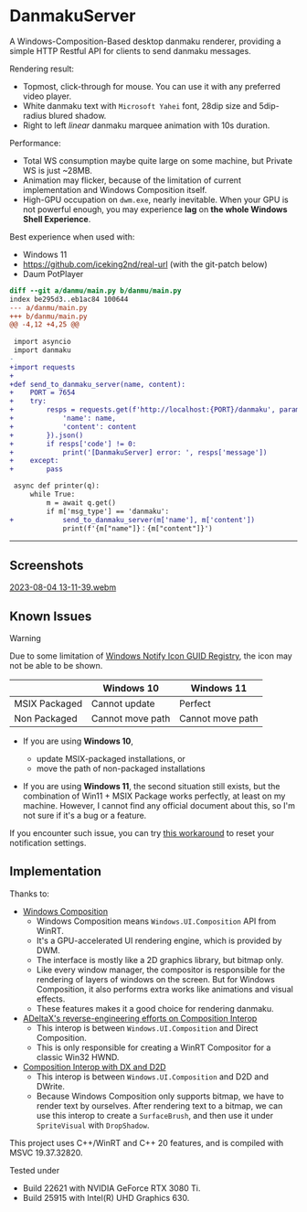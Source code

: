 
# DanmakuServer

A Windows-Composition-Based desktop danmaku renderer, providing a simple 
HTTP Restful API for clients to send danmaku messages.

Rendering result:

* Topmost, click-through for mouse. You can use it with any preferred
  video player.
* White danmaku text with `Microsoft Yahei` font, 28dip size and
  5dip-radius blured shadow.
* Right to left *linear* danmaku marquee animation with 10s duration.

Performance:

* Total WS consumption maybe quite large on some machine, but Private WS is
  just ~28MB.
* Animation may flicker, because of the limitation of current implementation
  and Windows Composition itself.
* High-GPU occupation on `dwm.exe`, nearly inevitable. When your GPU is not
  powerful enough, you may experience **lag** on **the whole Windows Shell Experience**.

Best experience when used with:

- Windows 11
- https://github.com/iceking2nd/real-url (with the git-patch below)
- Daum PotPlayer

```diff
diff --git a/danmu/main.py b/danmu/main.py
index be295d3..eb1ac84 100644
--- a/danmu/main.py
+++ b/danmu/main.py
@@ -4,12 +4,25 @@
 
 import asyncio
 import danmaku
-
+import requests
+
+def send_to_danmaku_server(name, content):
+    PORT = 7654
+    try:
+        resps = requests.get(f'http://localhost:{PORT}/danmaku', params={
+            'name': name,
+            'content': content
+        }).json()
+        if resps['code'] != 0:
+            print('[DanmakuServer] error: ', resps['message'])
+    except:
+        pass

 async def printer(q):
     while True:
         m = await q.get()
         if m['msg_type'] == 'danmaku':
+            send_to_danmaku_server(m['name'], m['content'])
             print(f'{m["name"]}：{m["content"]}')


```

---

## Screenshots

[2023-08-04 13-11-39.webm](https://github.com/seven-mile/DanmakuServer/assets/56445491/649419b3-dcdf-4eda-8dc4-35167b7fd4a0)

## Known Issues

> [!WARNING]
> 
> Due to some limitation of [Windows Notify Icon GUID Registry](https://learn.microsoft.com/en-us/windows/win32/api/shellapi/ns-shellapi-notifyicondataa#troubleshooting),
>   the icon may not be able to be shown.
>   
>   | | Windows 10 | Windows 11 |
>   |---|---|---|
>   | MSIX Packaged | Cannot update | Perfect |
>   | Non Packaged | Cannot move path | Cannot move path |
> 
> * If you are using **Windows 10**, 
> 
>   * update MSIX-packaged installations, or
>   * move the path of non-packaged installations
> 
> * If you are using **Windows 11**, the second situation still exists, but the combination of Win11 + MSIX Package works perfectly, at least on my machine.
>   However, I cannot find any official document about this, so I'm not sure if it's a bug or a feature.
> 
> If you encounter such issue, you can try [this workaround](https://support.microsoft.com/en-gb/topic/system-icons-do-not-appear-in-the-notification-area-in-windows-vista-or-in-windows-7-until-you-restart-the-computer-eed17e13-f80a-fde3-39de-2adfc94d56e1)
> to reset your notification settings.

## Implementation

Thanks to:

* [Windows Composition](https://docs.microsoft.com/en-us/windows/uwp/composition/)
  * Windows Composition means `Windows.UI.Composition` API from WinRT.
  * It's a GPU-accelerated UI rendering engine, which is provided by DWM.
  * The interface is mostly like a 2D graphics library, but bitmap only.
  * Like every window manager, the compositor is responsible for the rendering
	of layers of windows on the screen. But for Windows Composition, it also
	performs extra works like animations and visual effects.
  * These features makes it a good choice for rendering danmaku.
* [ADeltaX's reverse-engineering efforts on Composition Interop](https://blog.adeltax.com/interopcompositor-and-coredispatcher/)
  * This interop is between `Windows.UI.Composition` and Direct Composition.
  * This is only responsible for creating a WinRT Compositor for a classic Win32 HWND.
* [Composition Interop with DX and D2D](https://learn.microsoft.com/en-us/windows/uwp/composition/composition-native-interop#cwinrt-usage-example)
  * This interop is between `Windows.UI.Composition` and D2D and DWrite.
  * Because Windows Composition only supports bitmap, we have to render text
    by ourselves. After rendering text to a bitmap, we can use this interop
	to create a `SurfaceBrush`, and then use it under `SpriteVisual` with `DropShadow`.

This project uses C++/WinRT and C++ 20 features, and is compiled with MSVC 19.37.32820.

Tested under 

* Build 22621 with NVIDIA GeForce RTX 3080 Ti.
* Build 25915 with Intel(R) UHD Graphics 630.
